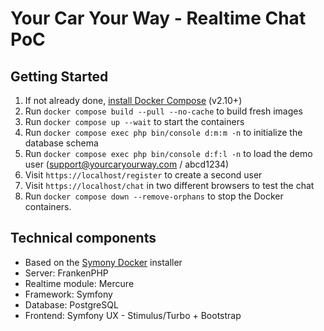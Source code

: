 # Your Car Your Way - Realtime Chat PoC

## Getting Started

1. If not already done, [install Docker Compose](https://docs.docker.com/compose/install/) (v2.10+)
2. Run `docker compose build --pull --no-cache` to build fresh images
3. Run `docker compose up --wait` to start the containers
4. Run `docker compose exec php bin/console d:m:m -n` to initialize the database schema
5. Run `docker compose exec php bin/console d:f:l -n` to load the demo user (support@yourcaryourway.com / abcd1234)
6. Visit `https://localhost/register` to create a second user
7. Visit `https://localhost/chat` in two different browsers to test the chat
8. Run `docker compose down --remove-orphans` to stop the Docker containers.

## Technical components

- Based on the [Symony Docker](https://github.com/dunglas/symfony-docker) installer
- Server: FrankenPHP
- Realtime module: Mercure
- Framework: Symfony
- Database: PostgreSQL
- Frontend: Symfony UX - Stimulus/Turbo + Bootstrap
